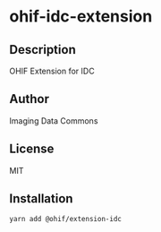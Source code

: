# ohif-idc-extension

## Description
OHIF Extension for IDC

## Author
Imaging Data Commons

## License
MIT

## Installation
```bash
yarn add @ohif/extension-idc
```
